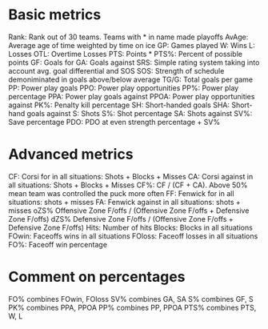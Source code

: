 # Basic metrics

Rank:     Rank out of 30 teams. Teams with * in name made playoffs
AvAge:    Average age of time weighted by time on ice
GP:       Games played
W:        Wins
L:        Losses
OTL:      Overtime Losses
PTS:      Points *
PTS%:     Percent of possible points
GF:       Goals for
GA:       Goals against
SRS:      Simple rating system taking into account avg. goal differential and SOS
SOS:      Strength of schedule demoniminated in goals above/below average
TG/G:     Total goals per game
PP:       Power play goals
PPO:      Power play opportunities
PP%:      Power play percentage
PPA:      Power play goals against
PPOA:     Power play opportunities against
PK%:      Penalty kill percentage
SH:       Short-handed goals
SHA:      Short-hand goals against
S:        Shots
S%:       Shot percentage
SA:       Shots against
SV%:      Save percentage
PDO:      PDO at even strength percentage + SV%
 
# Advanced metrics

CF:       Corsi for in all situations: Shots + Blocks + Misses
CA:       Corsi against in all situations: Shots + Blocks + Misses
CF%:      CF / (CF + CA). Above 50% mean team was controlled the puck more often 
FF:       Fenwick for in all situations: shots + misses
FA:       Fenwick against in all situations: shots + misses
oZS%      Offensive Zone F/offs / (Offensive Zone F/offs + Defensive Zone F/offs)
dZS%      Defensive Zone F/offs / (Offensive Zone F/offs + Defensive Zone F/offs)
Hits:     Number of hits
Blocks:   Blocks in all situations
FOwin:    Faceoffs wins in all situations
FOloss:   Faceoff losses in all situations
FO%:      Faceoff win percentage

# Comment on percentages  

FO%   combines    FOwin, FOloss
SV%   combines    GA, SA
S%    combines    GF, S
PK%   combines    PPA, PPOA
PP%   combines    PP, PPOA
PTS%  combines    PTS, W, L
